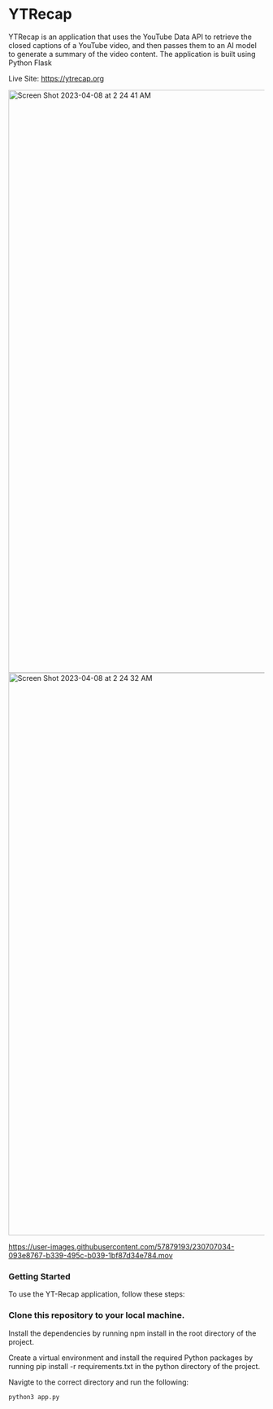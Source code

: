 # YTRecap

YTRecap is an application that uses the YouTube Data API to retrieve the closed captions of a YouTube video, and then passes them to an AI model to generate a summary of the video content. The application is built using Python Flask

Live Site: https://ytrecap.org

<img width="1145" alt="Screen Shot 2023-04-08 at 2 24 41 AM" src="https://user-images.githubusercontent.com/57879193/230706884-900acd32-9570-4b83-b614-04886a51f3fc.png">

<img width="1105" alt="Screen Shot 2023-04-08 at 2 24 32 AM" src="https://user-images.githubusercontent.com/57879193/230706886-4e05cdfb-53f1-4fa9-85a4-bde11e8b1e1a.png">


https://user-images.githubusercontent.com/57879193/230707034-093e8767-b339-495c-b039-1bf87d34e784.mov

### Getting Started
To use the YT-Recap application, follow these steps:

### Clone this repository to your local machine.

Install the dependencies by running npm install in the root directory of the project.

Create a virtual environment and install the required Python packages by running pip install -r requirements.txt in the python directory of the project.

Navigte to the correct directory and run the following: 
```
python3 app.py
```

